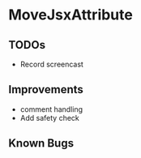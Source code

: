 # MoveJsxAttribute

## TODOs
* Record screencast

## Improvements
* comment handling
* Add safety check

## Known Bugs

